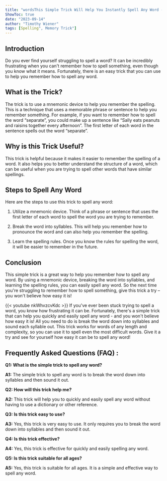 ```yaml
---
title: "wordsThis Simple Trick Will Help You Instantly Spell Any Word - You Won't Believe How Easy It Is!"
ShowToc: true 
date: "2023-09-14"
author: "Timothy Wiener" 
tags: [Spelling", Memory Trick"]
---
```

## Introduction 

Do you ever find yourself struggling to spell a word? It can be incredibly frustrating when you can't remember how to spell something, even though you know what it means. Fortunately, there is an easy trick that you can use to help you remember how to spell any word. 

## What is the Trick?

The trick is to use a mnemonic device to help you remember the spelling. This is a technique that uses a memorable phrase or sentence to help you remember something. For example, if you want to remember how to spell the word “separate”, you could make up a sentence like “Sally eats peanuts and raisins together every afternoon”. The first letter of each word in the sentence spells out the word “separate”. 

## Why is this Trick Useful?

This trick is helpful because it makes it easier to remember the spelling of a word. It also helps you to better understand the structure of a word, which can be useful when you are trying to spell other words that have similar spellings. 

## Steps to Spell Any Word

Here are the steps to use this trick to spell any word: 

1. Utilize a mnemonic device. Think of a phrase or sentence that uses the first letter of each word to spell the word you are trying to remember.

2. Break the word into syllables. This will help you remember how to pronounce the word and can also help you remember the spelling. 

3. Learn the spelling rules. Once you know the rules for spelling the word, it will be easier to remember in the future. 

## Conclusion

This simple trick is a great way to help you remember how to spell any word. By using a mnemonic device, breaking the word into syllables, and learning the spelling rules, you can easily spell any word. So the next time you're struggling to remember how to spell something, give this trick a try – you won't believe how easy it is!

{{< youtube nkWhvzcvKdc >}} 
If you've ever been stuck trying to spell a word, you know how frustrating it can be. Fortunately, there's a simple trick that can help you quickly and easily spell any word - and you won't believe how easy it is! All you need to do is break the word down into syllables and sound each syllable out. This trick works for words of any length and complexity, so you can use it to spell even the most difficult words. Give it a try and see for yourself how easy it can be to spell any word!

## Frequently Asked Questions (FAQ) :
**Q1: What is the simple trick to spell any word?**

**A1:** The simple trick to spell any word is to break the word down into syllables and then sound it out.

**Q2: How will this trick help me?**

**A2:** This trick will help you to quickly and easily spell any word without having to use a dictionary or other reference.

**Q3: Is this trick easy to use?**

**A3:** Yes, this trick is very easy to use. It only requires you to break the word down into syllables and then sound it out.

**Q4: Is this trick effective?**

**A4:** Yes, this trick is effective for quickly and easily spelling any word.

**Q5: Is this trick suitable for all ages?**

**A5:** Yes, this trick is suitable for all ages. It is a simple and effective way to spell any word.






